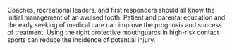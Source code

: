 Coaches, recreational leaders, and first responders should all know the initial management of an avulsed tooth. Patient and parental education and the early seeking of medical care can improve the prognosis and success of treatment. Using the right protective mouthguards in high-risk contact sports can reduce the incidence of potential injury.